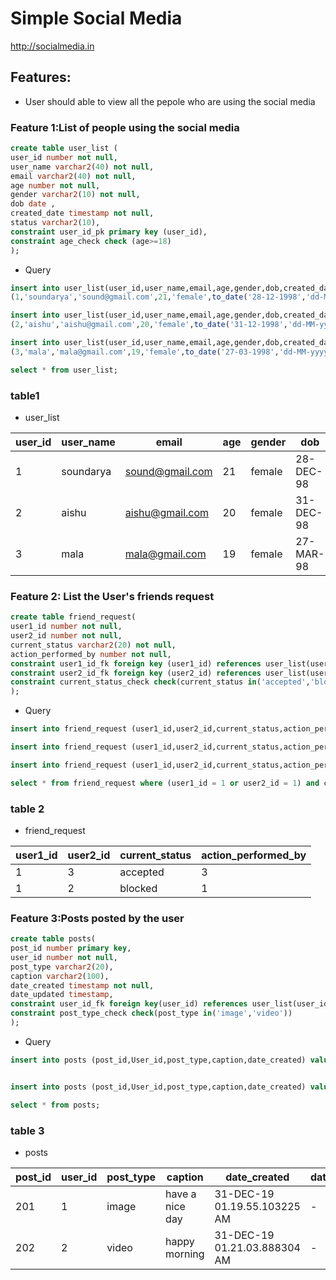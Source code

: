 # Simple Social Media

http://socialmedia.in

## Features:
*  User should able to view all the pepole who are using the social media

### Feature 1:List of people using the social media
```sql
create table user_list (
user_id number not null,
user_name varchar2(40) not null,
email varchar2(40) not null,
age number not null,
gender varchar2(10) not null,
dob date ,
created_date timestamp not null, 
status varchar2(10),
constraint user_id_pk primary key (user_id),
constraint age_check check (age>=18)
);
```
* Query
```sql
insert into user_list(user_id,user_name,email,age,gender,dob,created_date,status) values 
(1,'soundarya','sound@gmail.com',21,'female',to_date('28-12-1998','dd-MM-yyyy'),current_timestamp,'i_am_sound');

insert into user_list(user_id,user_name,email,age,gender,dob,created_date,status) values  
(2,'aishu','aishu@gmail.com',20,'female',to_date('31-12-1998','dd-MM-yyyy'),current_timestamp,'i_am_ice');

insert into user_list(user_id,user_name,email,age,gender,dob,created_date,status) values  
(3,'mala','mala@gmail.com',19,'female',to_date('27-03-1998','dd-MM-yyyy'),current_timestamp,'i_am_mala');

select * from user_list;
```
### table1

* user_list

| user_id | user_name | email           | age | gender | dob       | created_date                 | status     |
|---------|-----------|-----------------|-----|--------|-----------|------------------------------|------------|
| 1       | soundarya | sound@gmail.com | 21  | female | 28-DEC-98 | 30-DEC-19 11.24.17.955164 PM | i_am_sound |
| 2       | aishu     | aishu@gmail.com | 20  | female | 31-DEC-98 | 30-DEC-19 11.24.17.959820 PM | i_am_ice   |
| 3       | mala      | mala@gmail.com  | 19  | female | 27-MAR-98 | 30-DEC-19 11.24.17.963878 PM | i_am_mala  |

### Feature 2: List the User's friends request
```sql
create table friend_request( 
user1_id number not null, 
user2_id number not null, 
current_status varchar2(20) not null, 
action_performed_by number not null, 
constraint user1_id_fk foreign key (user1_id) references user_list(user_id),
constraint user2_id_fk foreign key (user2_id) references user_list(user_id),
constraint current_status_check check(current_status in('accepted','blocked')) 
);
```
* Query
```sql
insert into friend_request (user1_id,user2_id,current_status,action_performed_by) values (1,3,'accepted',3);

insert into friend_request (user1_id,user2_id,current_status,action_performed_by) values (1,2,'blocked',1);

insert into friend_request (user1_id,user2_id,current_status,action_performed_by) values (3,2,'accepted',3);

select * from friend_request where (user1_id = 1 or user2_id = 1) and current_status = 'accepted';
```
### table 2

* friend_request

| user1_id | user2_id | current_status | action_performed_by |
|----------|----------|----------------|---------------------|
| 1        | 3        | accepted       | 3                   |
| 1        | 2        | blocked        | 1                   |

### Feature 3:Posts posted by the user
```sql
create table posts(
post_id number primary key,
user_id number not null,
post_type varchar2(20),
caption varchar2(100),
date_created timestamp not null,
date_updated timestamp,
constraint user_id_fk foreign key(user_id) references user_list(user_id),
constraint post_type_check check(post_type in('image','video'))
);
```
* Query
```sql
insert into posts (post_id,User_id,post_type,caption,date_created) values (201,1,'image','have a nice day',current_timestamp);


insert into posts (post_id,User_id,post_type,caption,date_created) values (202,2,'video','happy morning',current_timestamp);

select * from posts;
```
### table 3

* posts

| post_id | user_id | post_type | caption         | date_created                 | date_updated |
|---------|---------|-----------|-----------------|------------------------------|--------------|
| 201     | 1       | image     | have a nice day | 31-DEC-19 01.19.55.103225 AM |  -           |
| 202     | 2       | video     | happy morning   | 31-DEC-19 01.21.03.888304 AM |  -           |

